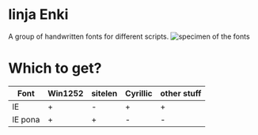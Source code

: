 # linja Enki
A group of handwritten fonts for different scripts.
![specimen of the fonts](https://i.ibb.co/XLkL9Sg/Untitled80-20240322002327.png)

# Which to get?
| Font | Win1252 | sitelen | Cyrillic | other stuff |
|-|-|-|-|-|
| lE | + | - | + | + |
| lE pona | + | + | - | - |

